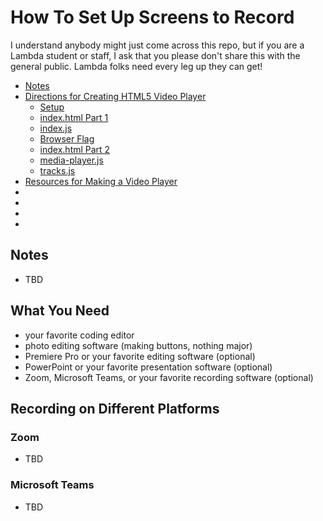 
# How To Set Up Screens to Record

I understand anybody might just come across this repo, but if you are a Lambda student or staff, I ask that you please don't share this with the general public.   Lambda folks need every leg up they can get!

- [Notes](#Notes)
- [Directions for Creating HTML5 Video Player](#Directions-for-Creating-HTML5-Video-Player)
  - [Setup](#Setup)
  - [index.html Part 1](#index.html-Part-1)
  - [index.js](#index.js)
  - [Browser Flag](#Browser-Flag)
  - [index.html Part 2](#index.html-Part-2)
  - [media-player.js](#media-player.js)
  - [tracks.js](#tracks.js)
- [Resources for Making a Video Player](#Resources-for-Making-a-Video-Player)
- []()
- []()
- []()
- []()

## Notes
 
- TBD

## What You Need

- your favorite coding editor
- photo editing software (making buttons, nothing major)
- Premiere Pro or your favorite editing software (optional)
- PowerPoint or your favorite presentation software (optional)
- Zoom, Microsoft Teams, or your favorite recording software (optional)

## Recording on Different Platforms

### Zoom

- TBD

### Microsoft Teams

- TBD
